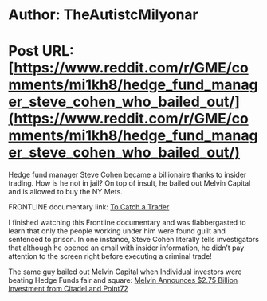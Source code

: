 # Author: TheAutistcMilyonar
# Post URL: [https://www.reddit.com/r/GME/comments/mi1kh8/hedge_fund_manager_steve_cohen_who_bailed_out/](https://www.reddit.com/r/GME/comments/mi1kh8/hedge_fund_manager_steve_cohen_who_bailed_out/)


Hedge fund manager Steve Cohen became a billionaire thanks to insider trading. How is he not in jail? On top of insult, he bailed out Melvin Capital and is allowed to buy the NY Mets. 

FRONTLINE documentary link:
[To Catch a Trader](https://www.pbs.org/video/frontline-catch-trader/)

I finished watching this Frontline documentary and was flabbergasted to learn that only the people working under him were found guilt and sentenced to prison. In one instance, Steve Cohen literally tells investigators that although he opened an email with insider information, he didn’t pay attention to the screen right before executing a criminal trade! 


The same guy bailed out Melvin Capital when Individual investors were beating Hedge Funds fair and square:
[Melvin Announces $2.75 Billion Investment from Citadel and Point72](https://apnews.com/press-release/pr-newswire/business-investment-management-trusts-and-fund-management-financial-services-steven-cohen-8935453622eaa23ee976ca07fa65cb2d)